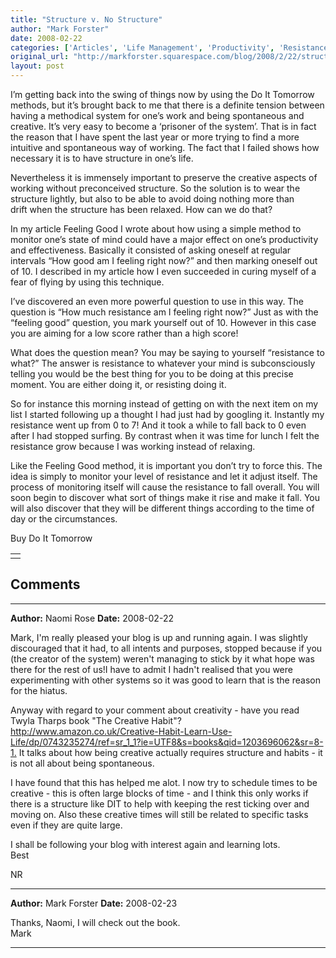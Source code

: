 ```yaml
---
title: "Structure v. No Structure"
author: "Mark Forster"
date: 2008-02-22
categories: ['Articles', 'Life Management', 'Productivity', 'Resistance Principle', 'Tips and Tricks']
original_url: "http://markforster.squarespace.com/blog/2008/2/22/structure-v-no-structure.html"
layout: post
---
```


I’m getting back into the swing of things now by using the Do It Tomorrow methods, but it’s brought back to me that there is a definite tension between having a methodical system for one’s work and being spontaneous and creative. It’s very easy to become a ‘prisoner of the system’. That is in fact the reason that I have spent the last year or more trying to find a more intuitive and spontaneous way of working. The fact that I failed shows how necessary it is to have structure in one’s life.

Nevertheless it is immensely important to preserve the creative aspects of working without preconceived structure. So the solution is to wear the structure lightly, but also to be able to avoid doing nothing more than drift when the structure has been relaxed. How can we do that?

In my article Feeling Good I wrote about how using a simple method to monitor one’s state of mind could have a major effect on one’s productivity and effectiveness. Basically it consisted of asking oneself at regular intervals “How good am I feeling right now?” and then marking oneself out of 10. I described in my article how I even succeeded in curing myself of a fear of flying by using this technique.

I’ve discovered an even more powerful question to use in this way. The question is “How much resistance am I feeling right now?” Just as with the “feeling good” question, you mark yourself out of 10. However in this case you are aiming for a low score rather than a high score!

What does the question mean? You may be saying to yourself “resistance to what?” The answer is resistance to whatever your mind is subconsciously telling you would be the best thing for you to be doing at this precise moment. You are either doing it, or resisting doing it.

So for instance this morning instead of getting on with the next item on my list I started following up a thought I had just had by googling it. Instantly my resistance went up from 0 to 7! And it took a while to fall back to 0 even after I had stopped surfing. By contrast when it was time for lunch I felt the resistance grow because I was working instead of relaxing.

Like the Feeling Good method, it is important you don’t try to force this. The idea is simply to monitor your level of resistance and let it adjust itself. The process of monitoring itself will cause the resistance to fall overall. You will soon begin to discover what sort of things make it rise and make it fall. You will also discover that they will be different things according to the time of day or the circumstances.

Buy Do It Tomorrow

|  |
| --- |
|  |


## Comments

---

**Author:** Naomi Rose
**Date:** 2008-02-22

Mark, I'm really pleased your blog is up and running again. I was slightly discouraged that it had, to all intents and purposes, stopped because if you (the creator of the system) weren't managing to stick by it what hope was there for the rest of us!I have to admit I hadn't realised that you were experimenting with other systems so it was good to learn that is the reason for the hiatus.  
  
Anyway with regard to your comment about creativity - have you read Twyla Tharps book "The Creative Habit"? <http://www.amazon.co.uk/Creative-Habit-Learn-Use-Life/dp/0743235274/ref=sr_1_1?ie=UTF8&s=books&qid=1203696062&sr=8-1.> It talks about how being creative actually requires structure and habits - it is not all about being spontaneous.   
  
I have found that this has helped me alot. I now try to schedule times to be creative - this is often large blocks of time - and I think this only works if there is a structure like DIT to help with keeping the rest ticking over and moving on. Also these creative times will still be related to specific tasks even if they are quite large.   
  
I shall be following your blog with interest again and learning lots.  
Best  
  
NR

---

**Author:** Mark Forster
**Date:** 2008-02-23

Thanks, Naomi, I will check out the book.  
Mark

---
